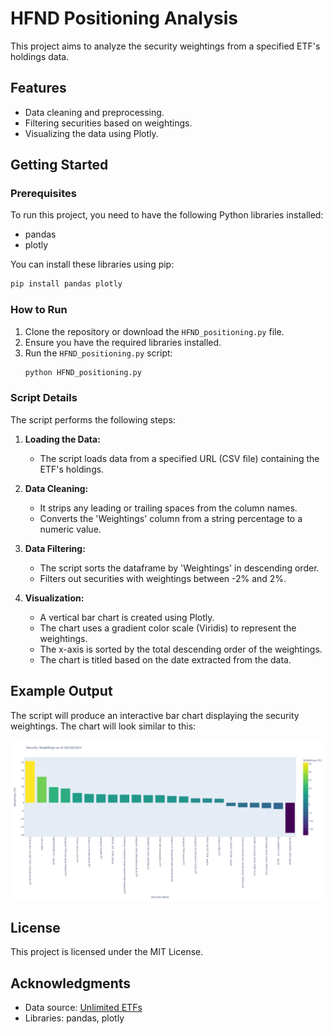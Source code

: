 
# HFND Positioning Analysis

This project aims to analyze the security weightings from a specified ETF's holdings data. 

## Features
- Data cleaning and preprocessing.
- Filtering securities based on weightings.
- Visualizing the data using Plotly.

## Getting Started

### Prerequisites

To run this project, you need to have the following Python libraries installed:
- pandas
- plotly

You can install these libraries using pip:
```bash
pip install pandas plotly
```

### How to Run

1. Clone the repository or download the `HFND_positioning.py` file.
2. Ensure you have the required libraries installed.
3. Run the `HFND_positioning.py` script:
   ```bash
   python HFND_positioning.py
   ```

### Script Details

The script performs the following steps:

1. **Loading the Data:**
   - The script loads data from a specified URL (CSV file) containing the ETF's holdings.

2. **Data Cleaning:**
   - It strips any leading or trailing spaces from the column names.
   - Converts the 'Weightings' column from a string percentage to a numeric value.

3. **Data Filtering:**
   - The script sorts the dataframe by 'Weightings' in descending order.
   - Filters out securities with weightings between -2% and 2%.

4. **Visualization:**
   - A vertical bar chart is created using Plotly.
   - The chart uses a gradient color scale (Viridis) to represent the weightings.
   - The x-axis is sorted by the total descending order of the weightings.
   - The chart is titled based on the date extracted from the data.

## Example Output

The script will produce an interactive bar chart displaying the security weightings. The chart will look similar to this:

![Example Chart](example_chart.png) 

## License

This project is licensed under the MIT License.

## Acknowledgments

- Data source: [Unlimited ETFs](https://www.unlimitedetfs.com/)
- Libraries: pandas, plotly
